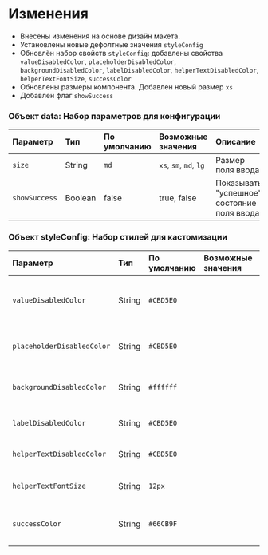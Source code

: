 # Изменения

- Внесены изменения на основе дизайн макета. 
- Установлены новые дефолтные значения `styleConfig`
- Обновлён набор свойств `styleConfig`: добавлены свойства `valueDisabledColor`, `placeholderDisabledColor`,
     `backgroundDisabledColor`, `labelDisabledColor`, `helperTextDisabledColor`, `helperTextFontSize`, `successСolor`
- Обновлены размеры компонента. Добавлен новый размер `xs`
- Добавлен флаг `showSuccess`

### Объект data: Набор параметров для конфигурации

| Параметр     | Тип     | По умолчанию | Возможные значения     | Описание                                   |
|:-------------|:--------|:-------------|:-----------------------|:-------------------------------------------|
| `size`       | String  | `md`         | `xs`, `sm`, `md`, `lg` | Размер поля ввода                          |
| `showSuccess`| Boolean | false        | true, false            | Показывать "успешное" состояние поля ввода |


### Объект styleConfig: Набор стилей для кастомизации

| Параметр                   | Тип    | По умолчанию  | Возможные значения | Описание                                        |
|:---------------------------| :----- |:--------------|:-------------------|:------------------------------------------------|
| `valueDisabledColor`       | String | `#CBD5E0`     |                    | Цвет значения поля ввода в состоянии `disabled` |
| `placeholderDisabledColor` | String | `#CBD5E0`     |                    | Цвет плейсхолдера в состоянии `disabled`        |
| `backgroundDisabledColor`  | String | `#ffffff`     |                    | Цвет background в состоянии `disabled`          |
| `labelDisabledColor`       | String | `#CBD5E0`     |                    | Цвет лейбла в состоянии `disabled`              |
| `helperTextDisabledColor`  | String | `#CBD5E0`     |                    | Цвет хэлпера в состоянии `disabled`             |
| `helperTextFontSize`       | String | `12px`        |                    | Размер шрифта хэлпера                           |
| `successСolor`             | String | `#66CB9F`     |                    | Показывать "успешное" состояние поля ввода      |




